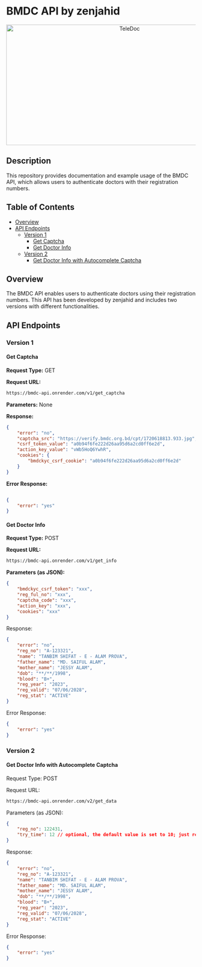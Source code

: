 # BMDC API by zenjahid
<p align="center"><img src="https://socialify.git.ci/zenjahid/BMDC-API/image?description=1&font=Source%20Code%20Pro&forks=1&issues=1&language=1&name=1&owner=1&pattern=Solid&pulls=1&stargazers=1&theme=Dark" alt="TeleDoc" width="640" height="320" /></p>

## Description

This repository provides documentation and example usage of the BMDC API, which allows users to authenticate doctors with their registration numbers.

## Table of Contents
- [Overview](#overview)
- [API Endpoints](#api-endpoints)
  - [Version 1](#version-1)
    - [Get Captcha](#get-captcha)
    - [Get Doctor Info](#get-doctor-info)
  - [Version 2](#version-2)
    - [Get Doctor Info with Autocomplete Captcha](#get-doctor-info-with-autocomplete-captcha)

## Overview

The BMDC API enables users to authenticate doctors using their registration numbers. This API has been developed by zenjahid and includes two versions with different functionalities.

## API Endpoints

### Version 1

#### Get Captcha

**Request Type:** GET

**Request URL:**
```bash
https://bmdc-api.onrender.com/v1/get_captcha
```

**Parameters:** None

**Response:**
```json
{
    "error": "no",
    "captcha_src": "https://verify.bmdc.org.bd/cpt/1720618813.933.jpg",
    "csrf_token_value": "a0b94f6fe222d26aa95d6a2cd0ff6e2d",
    "action_key_value": "vWb5HoQ6YwhR",
    "cookies": {
        "bmdckyc_csrf_cookie": "a0b94f6fe222d26aa95d6a2cd0ff6e2d"
    }
}
```

**Error Response:**

```json

{
    "error": "yes"
}
```

#### Get Doctor Info
**Request Type:** POST

**Request URL:**

```bash
https://bmdc-api.onrender.com/v1/get_info
```
**Parameters (as JSON):**

```json
{
    "bmdckyc_csrf_token": "xxx",
    "reg_ful_no": "xxx",
    "captcha_code": "xxx",
    "action_key": "xxx",
    "cookies": "xxx"
}
```
Response:

```json
{
    "error": "no",
    "reg_no": "A-123321",
    "name": "TANBIM SHIFAT - E - ALAM PROVA",
    "father_name": "MD. SAIFUL ALAM",
    "mother_name": "JESSY ALAM",
    "dob": "**/**/1998",
    "blood": "B+",
    "reg_year": "2023",
    "reg_valid": "07/06/2028",
    "reg_stat": "ACTIVE"
}
```

Error Response:

```json
{
    "error": "yes"
}
```

### Version 2
#### Get Doctor Info with Autocomplete Captcha
Request Type: POST

Request URL:

```bash
https://bmdc-api.onrender.com/v2/get_data
```
Parameters (as JSON):

```json
{
    "reg_no": 122431,
    "try_time": 12 // optional, the default value is set to 10; just reg_no is fine. If having trouble with not getting a response, increase its value.
}
```

Response:
```json
{
    "error": "no",
    "reg_no": "A-123321",
    "name": "TANBIM SHIFAT - E - ALAM PROVA",
    "father_name": "MD. SAIFUL ALAM",
    "mother_name": "JESSY ALAM",
    "dob": "**/**/1998",
    "blood": "B+",
    "reg_year": "2023",
    "reg_valid": "07/06/2028",
    "reg_stat": "ACTIVE"
}
```
Error Response:

```json
{
    "error": "yes"
}
```
